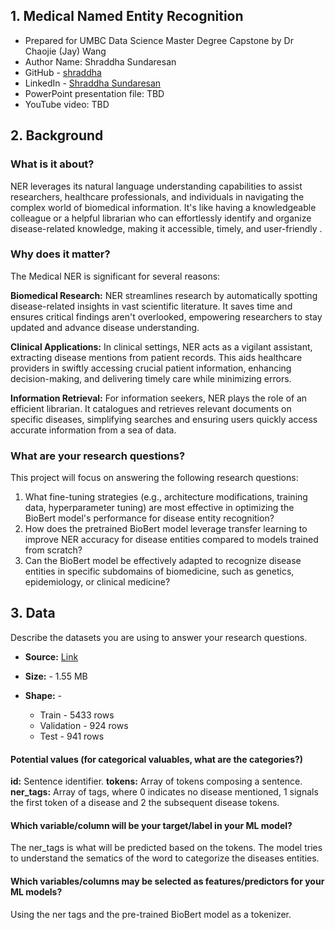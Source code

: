 ## 1. Medical Named Entity Recognition

- Prepared for UMBC Data Science Master Degree Capstone by Dr Chaojie (Jay) Wang
- Author Name: Shraddha Sundaresan
- GitHub - <a href="https://github.com/Shraddha-boop"> shraddha </a>
- LinkedIn - <a href="https://www.linkedin.com/in/shraddha-sundaresan-676b8b93"> Shraddha Sundaresan </a>
- PowerPoint presentation file: TBD
- YouTube video: TBD
    
## 2. Background

### What is it about?
NER leverages its natural language understanding capabilities to assist researchers, healthcare professionals, and individuals in navigating the complex world of biomedical information.
It's like having a knowledgeable colleague or a helpful librarian who can effortlessly identify and organize disease-related knowledge, making it accessible, timely, and user-friendly
.
### Why does it matter?

The Medical NER is significant for several reasons:

**Biomedical Research:** NER streamlines research by automatically spotting disease-related insights in vast scientific literature. It saves time and ensures critical findings aren't overlooked, empowering researchers to stay updated and advance disease understanding.

**Clinical Applications:** In clinical settings, NER acts as a vigilant assistant, extracting disease mentions from patient records. This aids healthcare providers in swiftly accessing crucial patient information, enhancing decision-making, and delivering timely care while minimizing errors.

**Information Retrieval:** For information seekers, NER plays the role of an efficient librarian. It catalogues and retrieves relevant documents on specific diseases, simplifying searches and ensuring users quickly access accurate information from a sea of data.

### What are your research questions?

This project will focus on answering the following research questions:

1. What fine-tuning strategies (e.g., architecture modifications, training data, hyperparameter tuning) are most effective in optimizing the BioBert model's performance for disease entity recognition?
2. How does the pretrained BioBert model leverage transfer learning to improve NER accuracy for disease entities compared to models trained from scratch?
3. Can the BioBert model be effectively adapted to recognize disease entities in specific subdomains of biomedicine, such as genetics, epidemiology, or clinical medicine?


## 3. Data 

Describe the datasets you are using to answer your research questions.

- **Source:** [Link](https://huggingface.co/datasets/ncbi_disease)
  
- **Size:** - 1.55 MB
  
- **Shape:** -
  - Train - 5433 rows
  - Validation - 924 rows
  - Test - 941 rows
 

#### Potential values (for categorical valuables, what are the categories?)

**id:** Sentence identifier.
**tokens:** Array of tokens composing a sentence.
**ner_tags:** Array of tags, where 0 indicates no disease mentioned, 1 signals the first token of a disease and 2 the subsequent disease tokens.

#### Which variable/column will be your target/label in your ML model?

The ner_tags is what will be predicted based on the tokens. The model tries to understand the sematics of the word to categorize the diseases entities.

#### Which variables/columns may be selected as features/predictors for your ML models?

Using the ner tags and the pre-trained BioBert model as a tokenizer.

